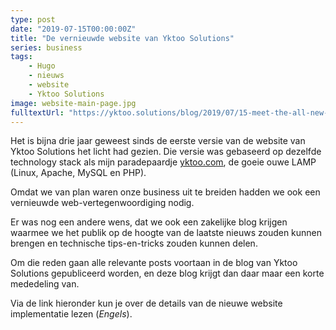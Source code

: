 ```yaml
---
type: post
date: "2019-07-15T00:00:00Z"
title: "De vernieuwde website van Yktoo Solutions"
series: business
tags:
    - Hugo
    - nieuws
    - website
    - Yktoo Solutions
image: website-main-page.jpg
fulltextUrl: "https://yktoo.solutions/blog/2019/07/15-meet-the-all-new-yktoo-solutions-website/"
---
```


Het is bijna drie jaar geweest sinds de eerste versie van de website van Yktoo Solutions het licht had gezien. Die versie was gebaseerd op dezelfde technology stack als mijn paradepaardje [yktoo.com](https://yktoo.com/), de goeie ouwe LAMP (Linux, Apache, MySQL en PHP).

Omdat we van plan waren onze business uit te breiden hadden we ook een vernieuwde web-vertegenwoordiging nodig.

Er was nog een andere wens, dat we ook een zakelijke blog krijgen waarmee we het publik op de hoogte van de laatste nieuws zouden kunnen brengen en technische tips-en-tricks zouden kunnen delen.

Om die reden gaan alle relevante posts voortaan in de blog van Yktoo Solutions gepubliceerd worden, en deze blog krijgt dan daar maar een korte mededeling van.

Via de link hieronder kun je over de details van de nieuwe website implementatie lezen (*Engels*).
